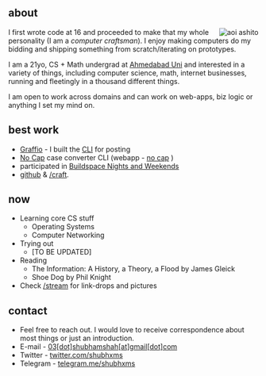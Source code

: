 
## about

<div style="float: right; max-width: 25%; max-height: 25%;">
<img src="/images/for_distinguished_patron.png" id="home-img" style="border-radius:3%;" alt="aoi ashito">
</div>

I first wrote code at 16 and proceeded to make that my whole personality (I am a _computer craftsman_). I enjoy making computers do my bidding and shipping something from scratch/iterating on prototypes.

I am a 21yo, CS + Math undergrad at [Ahmedabad Uni](https://ahduni.edu.in) and interested in a variety of things, including computer science, math, internet businesses, running and fleetingly in a thousand different things.

I am open to work across domains and can work on web-apps, biz logic or anything I set my mind on.



## best work
- [Graffio](https://graffio.xyz) - I built the [CLI](https://github.com/shubhxms/graffio) for posting
- [No Cap](https://gtihub.com/shubhxms/nocap) case converter CLI (webapp - [no cap](https://no-cap.netlify.app/) )
- participated in [Buildspace Nights and Weekends](https://buildspace.so/)
  <!-- S4, S3 and [S2](https://polygonscan.com/tx/0xb78eeb255a386d49f7d00859568370da52566184400727c4baa4fdf8c7dd6210). -->
- [github](https://github.com/shubhxms) & [/craft](/craft).

<!-- {{% sidenote %}} will update later {{% /sidenote %}} -->

## now
- Learning core CS stuff 
  - Operating Systems
  - Computer Networking
- Trying out
  - [TO BE UPDATED]
- Reading
  - The Information: A History, a Theory, a Flood by James Gleick
  - Shoe Dog by Phil Knight
  <!-- - The Man Who Bent Light: Father of Fiber Optics by Narinder Singh Kapany -->
- Check [/stream](/stream) for link-drops and pictures

## contact

- Feel free to reach out. I would love to receive correspondence about most things or just an introduction.
- E-mail - [03[dot]shubhamshah[at]gmail[dot]com](mailto:03.shubhamshah@gmail.com)
- Twitter - [twitter.com/shubhxms](https://twitter.com/shubhxms)
- Telegram - [telegram.me/shubhxms](https://telegram.me/shubhxms)
